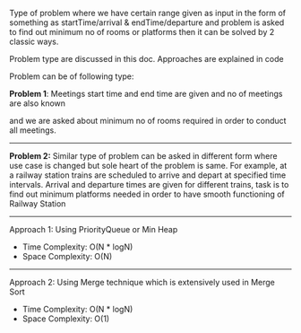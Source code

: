 Type of problem where we have certain range given as input in the form of something as startTime/arrival & endTime/departure and problem is asked to find out minimum no of rooms or platforms then it can be solved by 2 classic ways.

Problem type are discussed in this doc. Approaches are explained in code

Problem can be of following type:


**Problem 1**: Meetings start time and end time are given and no of meetings are also known

and we are asked about minimum no of rooms required in order to conduct all meetings.


---



**Problem 2:** Similar type of problem can be asked in different form where use case is changed but sole heart of the problem is same. For example, at a railway station trains are scheduled to arrive and depart at specified time intervals. Arrival and departure times are given for different trains, task is to find out minimum platforms needed in order to have smooth functioning of Railway Station


---

Approach 1: Using PriorityQueue or Min Heap


* Time Complexity: O(N * logN)
* Space Complexity: O(N)

---


Approach 2: Using Merge technique which is extensively used in Merge Sort


* Time Complexity: O(N * logN)
* Space Complexity: O(1)
